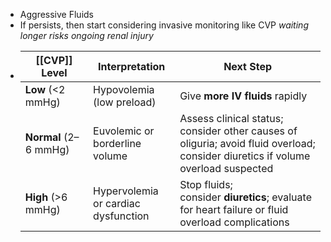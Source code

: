 - Aggressive Fluids
- If persists, then start considering invasive monitoring like CVP
  *waiting longer risks ongoing renal injury*
- | [[CVP]] Level | Interpretation | Next Step |
  | ---- | ---- | ---- |
  | **Low** (<2 mmHg) | Hypovolemia (low preload) | Give **more IV fluids** rapidly |
  | **Normal** (2–6 mmHg) | Euvolemic or borderline volume | Assess clinical status; consider other causes of oliguria; avoid fluid overload; consider diuretics if volume overload suspected |
  | **High** (>6 mmHg) | Hypervolemia or cardiac dysfunction | Stop fluids; consider **diuretics**; evaluate for heart failure or fluid overload complications |